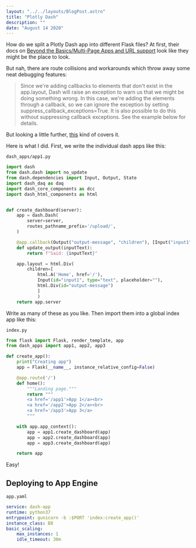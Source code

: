 ```yaml
---
layout: "../../layouts/BlogPost.astro"
title: "Plotly Dash"
description: ""
date: "August 14 2020"
---
```


How do we split a Plotly Dash app into different Flask files?
At first, their docs on [Beyond the Basics/Multi-Page Apps and URL support](https://dash.plotly.com/urls) look like they might be the place to look.

But nah, there are route collisions and workarounds which throw away some neat debugging features:

> Since we're adding callbacks to elements that don't exist in the app.layout, Dash will raise an exception to warn us that we might be doing something wrong. In this case, we're adding the elements through a callback, so we can ignore the exception by setting suppress_callback_exceptions=True. It is also possible to do this without suppressing callback exceptions. See the example below for details.

But looking a little further, [this](https://dash.plotly.com/integrating-dash) kind of covers it.

Here is what I did. First, we write the individual dash apps like this:

`dash_apps/app1.py`

```python
import dash
from dash.dash import no_update
from dash.dependencies import Input, Output, State
import dash_daq as daq
import dash_core_components as dcc
import dash_html_components as html


def create_dashboard(server):
    app = dash.Dash(
        server=server,
        routes_pathname_prefix='/upload/',
    )

    @app.callback(Output("output-message", "children"), [Input("input1", "value")])
    def update_output(inputText):
        return f"Said: {inputText}"

    app.layout = html.Div(
        children=[
            html.A('Home', href='/'),
            Input(id="input1", type="text", placeholder=""),
            html.Div(id="output-message")
            ]
            )
    return app.server
```

Write as many of these as you like.
Then import them into a global index app like this:

`index.py`

```python
from flask import Flask, render_template, app
from dash_apps import app1, app2, app3

def create_app():
    print("Creating app")
    app = Flask(__name__, instance_relative_config=False)

    @app.route('/')
    def home():
        """Landing page."""
        return """
        <a href='/app1'>App 1</a><br>
        <a href='/app2'>App 2</a><br>
        <a href='/app3'>App 3</a>
        """

    with app.app_context():
        app = app1.create_dashboard(app)
        app = app2.create_dashboard(app)
        app = app3.create_dashboard(app)

    return app
```

Easy!

## Deploying to App Engine

`app.yaml`

```yaml
service: dash-app
runtime: python37
entrypoint: gunicorn -b :$PORT 'index:create_app()'
instance_class: B8
basic_scaling:
    max_instances: 1
    idle_timeout: 30m
```
